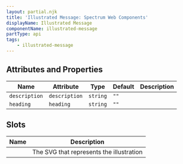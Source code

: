 ```yaml
---
layout: partial.njk
title: 'Illustrated Message: Spectrum Web Components'
displayName: Illustrated Message
componentName: illustrated-message
partType: api
tags:
    - illustrated-message
---
```


<h2>Attributes and Properties</h2>
<div class="table-container">
<table class="spectrum-Table">
<thead class="spectrum-Table-head">
<tr>

<th class="spectrum-Table-headCell">
Name
</th>

<th class="spectrum-Table-headCell">
Attribute
</th>

<th class="spectrum-Table-headCell">
Type
</th>

<th class="spectrum-Table-headCell">
Default
</th>

<th class="spectrum-Table-headCell">
Description
</th>

</tr>
</thead>
<tbody class="spectrum-Table-body">

<tr class="spectrum-Table-row">

<td class="spectrum-Table-cell">
<code>description</code>
</td>

<td class="spectrum-Table-cell">
<code>description</code>
</td>

<td class="spectrum-Table-cell">
<code>string</code>
</td>

<td class="spectrum-Table-cell">
<code>""</code>
</td>

<td class="spectrum-Table-cell">

</td>

</tr>

<tr class="spectrum-Table-row">

<td class="spectrum-Table-cell">
<code>heading</code>
</td>

<td class="spectrum-Table-cell">
<code>heading</code>
</td>

<td class="spectrum-Table-cell">
<code>string</code>
</td>

<td class="spectrum-Table-cell">
<code>""</code>
</td>

<td class="spectrum-Table-cell">

</td>

</tr>

</tbody>
</table>
</div>
    

<h2>Slots</h2>
<div class="table-container">
<table class="spectrum-Table">
<thead class="spectrum-Table-head">
<tr>

<th class="spectrum-Table-headCell">
Name
</th>

<th class="spectrum-Table-headCell">
Description
</th>

</tr>
</thead>
<tbody class="spectrum-Table-body">

<tr class="spectrum-Table-row">

<td class="spectrum-Table-cell">
<code></code>
</td>

<td class="spectrum-Table-cell">
The SVG that represents the illustration
</td>

</tr>

</tbody>
</table>
</div>
    

